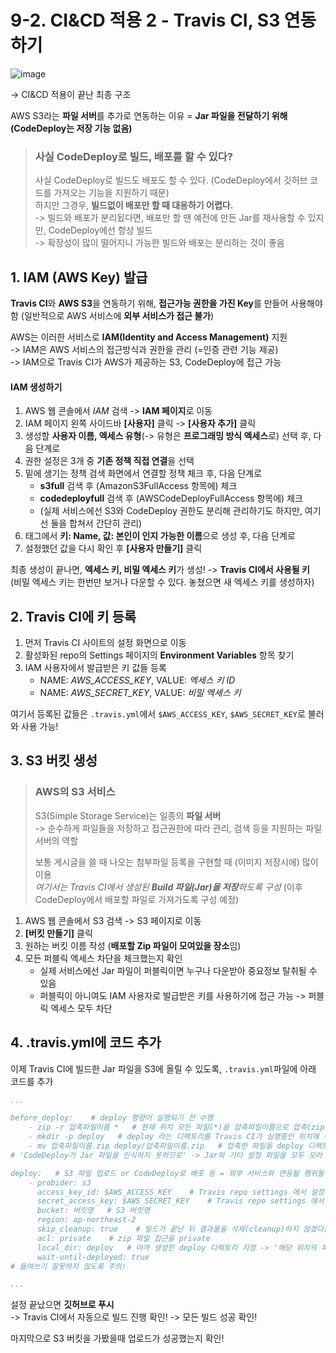 # 9-2. CI&CD 적용 2 - Travis CI, S3 연동하기

![image](https://user-images.githubusercontent.com/48408417/111033906-ac6fe400-8456-11eb-9672-6e59fef14bf0.png)  

-> CI&CD 적용이 끝난 최종 구조

AWS S3라는 **파일 서버**를 추가로 연동하는 이유 = **Jar 파일을 전달하기 위해 (CodeDeploy는 저장 기능 없음)**  

> ### 사실 CodeDeploy로 빌드, 배포를 할 수 있다?
>
> 사실 CodeDeploy로 빌드도 배포도 할 수 있다. (CodeDeploy에서 깃허브 코드를 가져오는 기능을 지원하기 때문)    
> 하지만 그경우, **빌드없이 배포만 할 때 대응하기 어렵다.**  
> -> 빌드와 배포가 분리됬다면, 배포만 할 땐 예전에 만든 Jar를 재사용할 수 있지만, CodeDeploy에선 항상 빌드  
> -> 확장성이 많이 떨어지니 가능한 빌드와 배포는 분리하는 것이 좋음

## 1. IAM (AWS Key) 발급 
 
**Travis CI**와 **AWS S3**을 연동하기 위해, **접근가능 권한을 가진 Key**를 만들어 사용해야 함 (일반적으로 AWS 서비스에 **외부 서비스가 접근 불가**)

AWS는 이러한 서비스로 **IAM(Identity and Access Management)** 지원  
-> IAM은 AWS 서비스의 접근방식과 권한을 관리 (=인증 관련 기능 제공)  
-> IAM으로 Travis CI가 AWS가 제공하는 S3, CodeDeploy에 접근 가능

#### IAM 생성하기

1. AWS 웹 콘솔에서 *IAM* 검색 -> **IAM 페이지**로 이동
2. IAM 페이지 왼쪽 사이드바 **[사용자]** 클릭 -> **[사용자 추가]** 클릭
3. 생성할 **사용자 이름, 엑세스 유형**(-> 유형은 **프로그래밍 방식 엑세스**로) 선택 후, 다음 단계로 
4. 권한 설정은 3개 중 **기존 정책 직접 연결**을 선택
5. 밑에 생기는 정책 검색 화면에서 연결할 정책 체크 후, 다음 단계로 
    - **s3full** 검색 후 (AmazonS3FullAccess 항목에) 체크 
    - **codedeployfull** 검색 후 (AWSCodeDeployFullAccess 항목에) 체크
    - (실제 서비스에선 S3와 CodeDeploy 권한도 분리해 관리하기도 하지만, 여기선 둘을 합쳐서 간단히 관리)
6. 태그에서 **키: Name, 값: 본인이 인지 가능한 이름**으로 생성 후, 다음 단계로
7. 설정했던 값을 다시 확인 후 **[사용자 만들기]** 클릭 

최종 생성이 끝나면, **엑세스 키, 비밀 엑세스 키**가 생성! -> **Travis CI에서 사용될 키**  
(비밀 엑세스 키는 한번만 보거나 다운할 수 있다. 놓쳤으면 새 엑세스 키를 생성하자)

## 2. Travis CI에 키 등록

1. 먼저 Travis CI 사이트의 설정 화면으로 이동
2. 활성화된 repo의 Settings 페이지의 **Environment Variables** 항목 찾기
3. IAM 사용자에서 발급받은 키 값들 등록
    - NAME: *AWS_ACCESS_KEY*, VALUE: *엑세스 키 ID*
    - NAME: *AWS_SECRET_KEY*, VALUE: *비밀 엑세스 키*
    
여기서 등록된 값들은 ```.travis.yml```에서 ```$AWS_ACCESS_KEY```, ```$AWS_SECRET_KEY```로 불러와 사용 가능!  

## 3. S3 버킷 생성

> ### AWS의 S3 서비스
>
> S3(Simple Storage Service)는 일종의 **파일 서버**  
> -> 순수하게 파일들을 저장하고 접근권한에 따라 관리, 검색 등을 지원하는 파일 서버의 역할
> 
> 보통 게시글을 쓸 때 나오는 첨부파일 등록을 구현할 때 (이미지 저장시에) 많이 이용  
> *여기서는 Travis CI에서 생성된 **Build 파일(Jar)을 저장**하도록 구성* (이후 CodeDeploy에서 배포할 파일로 가져가도록 구성 예정) 

1. AWS 웹 콘솔에서 S3 검색 -> S3 페이지로 이동
2. **[버킷 만들기]** 클릭 
3. 원하는 버킷 이름 작성 (**배포할 Zip 파일이 모여있을 장소**임)
4. 모든 퍼블릭 엑세스 차단을 체크했는지 확인
    - 실제 서비스에선 Jar 파일이 퍼블릭이면 누구나 다운받아 중요정보 탈취될 수 있음  
    - 퍼블릭이 아니여도 IAM 사용자로 발급받은 키를 사용하기에 접근 가능 -> 퍼블릭 엑세스 모두 차단

## 4. .travis.yml에 코드 추가

이제 Travis CI에 빌드한 Jar 파일을 S3에 올릴 수 있도록, ```.travis.yml```파일에 아래 코드를 추가
```yaml
...

before_deploy:    # deploy 명령어 실행되기 전 수행
    - zip -r 압축파일이름 *   # 현재 위치 모든 파일(*)을 압축파일이름으로 압축(zip)
    - mkdir -p deploy   # deploy 라는 디렉토리를 Travis CI가 실행중인 위치에 생성
    - mv 압축파일이름.zip deploy/압축파일이름.zip   # 압축한 파일을 deploy 디렉토리로 이동
# 'CodeDeploy가 Jar 파일을 인식하지 못하므로' -> Jar와 기타 설정 파일을 모두 모아 압축(zip)

deploy:   # S3 파일 업로드 or CodeDeploy로 배포 등 = 외부 서비스와 연동될 행위들 선언
    - probider: s3
      access_key_id: $AWS_ACCESS_KEY    # Travis repo settings 에서 설정한 값
      secret_access_key: $AWS_SECRET_KEY    # Travis repo settings 에서 설정한 값
      bucket: 버킷명   # S3 버킷명
      region: ap-northeast-2
      skip_cleanup: true    # 빌드가 끝난 뒤 결과물을 삭제(cleanup)하지 않겠다는 의미
      acl: private    # zip 파일 접근을 private
      local_dir: deploy   # 아까 생성한 deploy 디렉토리 지정 -> '해당 위치의 파일'들만 S3로 전송
      wait-until-deployed: true
# 들여쓰기 잘못하지 않도록 주의!

...
```

설정 끝났으면 **깃허브로 푸시**  
-> Travis CI에서 자동으로 빌드 진행 확인! -> 모든 빌드 성공 확인!

마지막으로 S3 버킷을 가봤을때 업로드가 성공했는지 확인!
